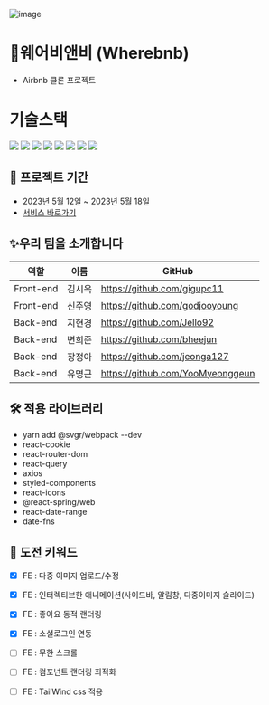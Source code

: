 
![image](https://github.com/Jello92/Wherebnb/assets/128972031/7223c323-e6b9-46a6-b3e6-093886229346)

# 💌웨어비앤비 (Wherebnb)
- Airbnb 클론 프로젝트 

# 기술스택
<div align=left> 
<img src="https://img.shields.io/badge/REACT-00D8FF?style=flat-square&logo=REACT&logoColor=white"/>
<img src="https://img.shields.io/badge/AXIOS-5A29E4?style=flat-square&logo=Axios&logoColor=white"/>
<img src="https://img.shields.io/badge/JAVASCRIPT-F7DF1E?style=flat-square&logo=JAVASCRIPT&logoColor=white"/>
<img src="https://img.shields.io/badge/REACT ROUTER-CC3D3D?style=flat-square&logo=REACT ROUTER&logoColor=white"/>
<img src="https://img.shields.io/badge/STYLED-COMPONENTS-DB7093?style=flat-square&logo=STYLED-COMPONENTS&logoColor=white"/>
<img src="https://img.shields.io/badge/yarn-2C8EBB?style=flat-square&logo=yarn&logoColor=white"/>
<img src="https://img.shields.io/badge/REACT QUERY-FF4154?style=flat-square&logo=REACT QUERY&logoColor=white"/>
<img src="https://img.shields.io/badge/HTML5-F68D2E?style=flat-square&logo=&logoColor=white"/>
</div>

📆 프로젝트 기간
---------------------------------------
- 2023년 5월 12일 ~ 2023년 5월 18일
- [서비스 바로가기](http://wherebnbclone.s3-website.ap-northeast-2.amazonaws.com/)

✨우리 팀을 소개합니다
---------------------------------------
| 역할 | 이름 | GitHub |
| ------ | -- | ----|
| Front-end | 김시옥 | https://github.com/gigupc11|
| Front-end | 신주영 | https://github.com/godjooyoung|
| Back-end | 지현경 |  https://github.com/Jello92|
| Back-end | 변희준 | https://github.com/bheejun|
| Back-end | 장정아 | https://github.com/jeonga127|
| Back-end | 유명근 | https://github.com/YooMyeonggeun|

🛠 적용 라이브러리
---------------------------------------
- yarn add @svgr/webpack --dev
- react-cookie
- react-router-dom
- react-query
- axios
- styled-components
- react-icons
- @react-spring/web
- react-date-range
- date-fns

💪 도전 키워드
---------------------------------------
- [x]  FE : 다중 이미지 업로드/수정
- [x]  FE : 인터렉티브한 애니메이션(사이드바, 알림창, 다중이미지 슬라이드)
- [x]  FE : 좋아요 동적 랜더링
- [x]  FE : 소셜로그인 연동
- [ ]  FE : 무한 스크롤
- [ ]  FE : 컴포넌트 랜더링 최적화
- [ ]  FE : TailWind css 적용

